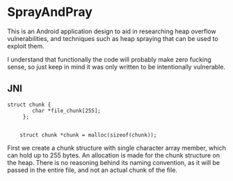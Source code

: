 # SprayAndPray
This is an Android application design to aid in researching heap overflow vulnerabilities, and techniques such as heap spraying that can be used to exploit them.

I understand that functionally the code will probably make zero fucking sense, so just keep in mind it was only written to be intentionally vulnerable.


## JNI

```
struct chunk {
        char *file_chunk[255];
     };


    struct chunk *chunk = malloc(sizeof(chunk));
```

First we create a chunk structure with single character array member, which can hold up to 255 bytes.  An allocation is made for the chunk structure on the heap.  There is no reasoning behind its naming convention, as it will be passed in the entire file, and not an actual chunk of the file.
